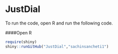 # JustDial

To run the code, open R and run the following code.

####Open R
```r
require(shiny)
shiny::runGitHub("JustDial","sachinsancheti1")
```
